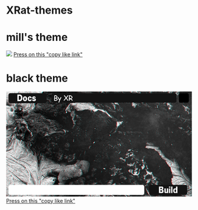 # XRat-themes

# mill's theme
<img src="https://raw.githubusercontent.com/UndefinedClear/XRat-themes/refs/heads/main/milllll.png">
<a href="https://raw.githubusercontent.com/UndefinedClear/XRat-themes/refs/heads/main/milllll.png">Press on this "copy like link"</a>

# black theme
<img src="https://raw.githubusercontent.com/UndefinedClear/XRat-themes/refs/heads/main/black.png">
<a href="https://raw.githubusercontent.com/UndefinedClear/XRat-themes/refs/heads/main/black.png">Press on this "copy like link"</a>
